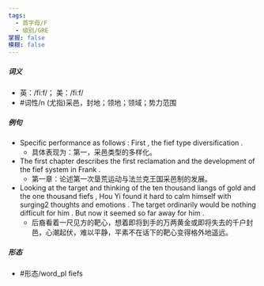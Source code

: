 ```yaml
---
tags:
  - 首字母/F
  - 级别/GRE
掌握: false
模糊: false
---
```

##### 词义
- 英：/fiːf/； 美：/fiːf/
- #词性/n  (尤指)采邑，封地；领地；领域；势力范围
##### 例句
- Specific performance as follows : First , the fief type diversification .
	- 具体表现为：第一，采邑类型的多样化。
- The first chapter describes the first reclamation and the development of the fief system in Frank .
	- 第一章：论述第一次垦荒运动与法兰克王国采邑制的发展。
- Looking at the target and thinking of the ten thousand liangs of gold and the one thousand fiefs , Hou Yi found it hard to calm himself with surging2 thoughts and emotions . The target ordinarily would be nothing difficult for him . But now it seemed so far away for him .
	- 后裔看着一尺见方的靶心，想着即将到手的万两黄金或即将失去的千户封邑，心潮起伏，难以平静，平素不在话下的靶心变得格外地遥远。
##### 形态
- #形态/word_pl fiefs
